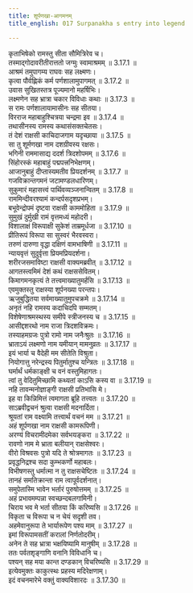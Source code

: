```yaml
---
title: शूर्पणखा-आगमनम्
title_english: 017 Surpanakha s entry into legend

---
```

<div class="audioEmbed"  caption="श्रीराम-हरिसीताराममूर्ति-घनपाठिभ्यां वचनम्" src="https://archive.org/download/Ramayana-recitation-Sriram-harisItArAmamUrti-Ghanapaati-v2/Kanda_3/Kanda_3_ARK-017-Shoorpanakha_Aagamanam.mp3"></div>

कृताभिषेको रामस्तु सीता सौमित्रिरेव च।  
तस्माद्गोदावरीतीरात्ततो जग्मुः स्वामाश्रमम् ॥ 3.17.1 ॥   
आश्रमं तमुपागम्य राघवः सह लक्ष्मणः।  
कृत्वा पौर्वह्णिकं कर्म पर्णशालामुपागमत् ॥ 3.17.2 ॥   
उवास सुखितस्तत्र पूज्यमानो महर्षिभिः।  
लक्ष्मणेन सह भ्रात्रा चकार विविधाः कथाः ॥ 3.17.3 ॥   
स रामः पर्णशालायामासीनः सह सीतया।  
विरराज महाबाहुश्चित्रया चन्द्रमा इव ॥ 3.17.4 ॥   
तथासीनस्य रामस्य कथासंसक्तचेतसः।  
तं देशं राक्षसी काचिदाजगाम यदृच्छाया ॥ 3.17.5 ॥   
सा तु शूर्मणखा नाम दशग्रीवस्य रक्षसः।  
भगिनी राममासाद्य ददर्श त्रिदशोपमम् ॥ 3.17.6 ॥   
सिंहोरस्कं महाबाहुं पद्मपत्त्रनिभेक्षणम्।  
आजानुबाहुं दीप्तास्यमतीव प्रियदर्शनम् ॥ 3.17.7 ॥   
गजविक्रान्तगमनं जटामण्डलधारिणम्।  
सुकुमारं महासत्त्वं पार्थिवव्यञ्जनान्वितम् ॥ 3.17.8 ॥   
राममिन्दीवरश्यामं कन्दर्पसदृशप्रभम्।  
बभूवेन्द्रोपमं दृष्टवा राक्षसी काममोहिता ॥ 3.17.9 ॥   
सुमुखं दुर्मुखी रामं वृत्तमध्यं महोदरी।  
विशालाक्षं विरूपाक्षी सुकेशं ताम्रमूर्धजा ॥ 3.17.10 ॥   
प्रीतिरूपं विरूपा सा सुस्वरं भैरवस्वरा।  
तरुणं दारुणा वृद्धा दक्षिणं वामभाषिणी ॥ 3.17.11 ॥   
न्यायवृत्तं सुदुर्वृत्ता प्रियमप्रियदर्शना।  
शरीरजसमाविष्टा राक्षसी वाक्यमब्रवीत् ॥ 3.17.12 ॥   
आगतस्त्वमिमं देशं कथं राक्षससेवितम्।  
किमागमनकृत्यं ते तत्त्वमाख्यातुमर्हसि ॥ 3.17.13 ॥   
एवमुक्तस्तु राक्षस्या शूर्पनख्या परन्तपः।  
ऋजुबुद्धितया सर्वमाख्यातुमुपचक्रमे ॥ 3.17.14 ॥   
अनृतं नहि रामस्य कदाचिदपि सम्मतम्।  
विशेषेणाश्रमस्थस्य समीपे स्त्रीजनस्य च ॥ 3.17.15 ॥   
आसीद्दशरथो नाम राजा त्रिदशविक्रमः।  
तस्याहमग्रजः पुत्रो रामो नाम जनैःश्रुतः ॥ 3.17.16 ॥   
भ्राताऽयं लक्ष्मणो नाम यमीयान् मामनुव्रतः ॥ 3.17.17 ॥   
इयं भार्या च वैदेही मम सीतेति विश्रुता।  
नियोगात्तु नरेन्द्रस्य पितुर्मातुश्च यन्त्रितः ॥ 3.17.18 ॥   
घर्मार्थं धर्मकाङ्क्षी च वनं वस्तुमिहागतः।  
त्वां तु वेदितुमिच्छामि कथ्यतां काऽसि कस्य वा ॥ 3.17.19 ॥   
नहि तावन्मनोज्ञाङ्गी राक्षसी प्रतिभासि मे।  
इह वा किन्निमित्तं त्वमागता ब्रूहि तत्त्वतः ॥ 3.17.20 ॥   
साऽब्रवीद्वचनं श्रुत्वा राक्षसी मदनार्दिता।  
श्रूयतां राम वक्ष्यामि तत्त्वार्थं वचनं मम ॥ 3.17.21 ॥   
अहं शूर्पणखा नाम राक्षसी कामरूपिणी।  
अरण्यं विचरामीदमेका सर्वभयङ्करा ॥ 3.17.22 ॥   
रावणो नाम मे भ्राता बलीयान् राक्षसेश्वरः।  
वीरो विश्रवसः पुत्रो यदि ते श्रोत्रमागतः ॥ 3.17.23 ॥   
प्रवृद्धनिद्रश्च सदा कुम्भकर्णो महाबलः।  
विभीषणस्तु धर्मात्मा न तु राक्षसचेष्टितः ॥ 3.17.24 ॥   
तानहं समतिक्रान्ता राम त्वापूर्वदर्शनात्।  
समुपेतास्मि भावेन भर्तारं पुरुषोत्तमम् ॥ 3.17.25 ॥   
अहं प्रभावमम्पन्ना स्वच्छन्दबलगामिनी।  
चिराय भव मे भर्ता सीतया किं करिष्यसि ॥ 3.17.26 ॥   
विकृता च विरूपा च न चेयं सदृशी तव।  
अहमेवानुरूपा ते भार्यारूपेण पश्य माम् ॥ 3.17.27 ॥   
इमां विरूपामसतीं करालां निर्णतोदरीम्।  
अनेन ते सह भ्रात्रा भक्षयिष्यामि मानुषीम् ॥ 3.17.28 ॥   
ततः पर्वतशृङ्गाणि वनानि विविधानि च।  
पश्यन् सह मया कान्त दण्डकान् विचरिष्यसि ॥ 3.17.29 ॥   
इत्येवमुक्तः काकुत्स्थः प्रहस्य मदिरेक्षणाम्।  
इदं वचनमारेभे वक्तुं वाक्यविशारदः ॥ 3.17.30 ॥   